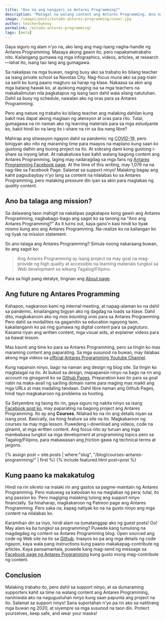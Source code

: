 ```yaml
---
title: "Ano na ang nangyari sa Antares Programming?"
description: "Matagal na walang content ang Antares Programming. Ano na ang nangyari dito?"
image: /images/posts/estado-antares-programming/cover.jpg
author: teacherbuknoy
permalink: /estado-antares-programming/
tags: [meta]
---
```

Gaya siguro ng alam n'yo na, ako lang ang mag-isang nagha-handle ng Antares Programming. Masaya akong gawin ito, pero napakamatrabaho nito. Kailangang gumawa ng mga infographics, videos, articles, at research&mdash;lahat ito, isang tao lang ang gumagawa.

Sa nakalipas na mga buwan, naging busy ako sa trabaho ko bilang teacher sa isang private school sa Navotas City. Nag-focus muna ako sa pag-train sa sarili ko kung paano magturo sa harap ng klase. Nakaasa sa akin ang mga batang hawak ko, at ayokong maging isa sa mga teachers na makakalimutan nila pagkatapos ng isang taon dahil wala silang natutuhan. Dahil sa busy ng schedule, nawalan ako ng oras para sa Antares Programming.

Pero ang nature ng trabaho ko bilang teacher ang malaking dahilan kung bakit mas dapat akong maglaan ng atensyon at oras para rito. Tutal, gumagawa na rin naman ako ng learning materials para sa mga estudyante ko, bakit hindi ko na lang ito i-share na rin sa iba nang libre?

Mahirap ang sitwasyon ngayon dahil sa pandemic ng <abbr title="Corona Virus Disease 2019">COVID-19</abbr>, pero binigyan ako nito ng maraming time para maayos na maplano kung saan ko gustong dalhin ang buong project na ito. At sobrang dami kong gustong i-share sa inyong lahat. At nakakatuwa kasi kahit walang bagong content ang Antares Programming, laging may nadaragdag sa mga fans ng [Antares Programming Facebook page](https://facebook.com/antaresprogramming). At the time of this writing, may 1,076 na na nag-like sa Facebook Page. Salamat sa support ninyo! Malaking bagay ang kahit pagsubaybay n'yo lang sa content na nilalabas ko sa Antares Programming, pero malaking pressure din iyan sa akin para maglabas ng <em>quality</em> content.

## Ano ba talaga ang mission?

Sa dalawang taon mahigit na nakalipas pagkatapos kong gawin ang Antares Programming, nagbabago-bago ang sagot ko sa tanong na <q>Ano ang Antares Programming?</q> As it turns out, kaya gano'n kasi hindi ko tiyak mismo kung ano ang Antares Programming. Na-realize ko na kailangan ko ng tiyak na mission statement.

So ano talaga ang Antares Programming? Simula noong nakaraang buwan, ito ang sagot ko:

<blockquote>
    <p>Ang Antares Programming ay isang project na may goal na mag-provide ng high quality at accessible na learning materials tungkol sa Web development sa wikang Tagalog/Filipino.</p>
</blockquote>

Para sa higit pang detalye, tingnan ang [About page](/about/).

## Ang future ng Antares Programming

Kahapon, nagkaroon kami ng internal meeting, at napag-alaman ko na dahil sa pandemic, kinailangang bigyan ako ng dagdag na loads sa klase. Dahil dito, magkakaroon ako ng <em>mas kaunting oras</em> para sa Antares Programming. Pero dahil sa modalities na gagamitin sa education ngayong taon, kakailanganin ko pa ring gumawa ng digital content para sa pagtuturo. Kasama riyan ang written content, mga visual aids, at explainer videos para sa bawat lesson.

Mas kaunti ang time ko para sa Antares Programming, pero sa tingin ko mas maraming content ang paparating. Sa mga susunod na buwan, may ilalabas akong mga videos sa [official Antares Programming Youtube Channel](https://www.youtube.com/channel/UCO1MsyeMTHRPk3KoHgW8csw?view_as=subscriber).

Kung napansin ninyo, bago na naman ang design ng blog site. Sa tingin ko magtatagal na ito. At bukod sa design, mapapansin ninyo na bago na rin ang account na ginagamit ko sa [Github Pages](https://pages.github.io/). Preparation kasi ito para sa goal natin na maka-avail ng sariling domain name para maging mas maikli ang mga URLs at mas madaling tandaan. Dahil libre naman ang Github Pages, hindi tayo magkakaroon ng problema sa hosting.

Sa Setyembre ng taong ito rin, gaya siguro ng nakita ninyo sa isang [Facebook post ko](https://facebook.com/photo.php?fbid=159805335693455&id=100049919681798&set=a.105331254474197&source=56), may paparating na bagong project ang Antares Programming. Ito ay ang <b>Courses</b>. Nilahad ko na rin ang details niyan sa isang post. Basically, isa itong feature sa site na ito. Magkakaroon ng courses na may mga lesson. Puwedeng i-download ang videos, code na ginamit, at mga written content. Ang focus nito ay turuan ang mga mambabasa tungkol sa mga development at programming topics pero sa Tagalog/Filipino, para mabawasan ang <i>friction</i> gawa ng technical terms at jargons.

<aside>
{% assign post = site.posts | where:"slug", "/blog/courses-antares-programming/" | first %}
{% include featured.html post=post %}
</aside>

## Kung paano ka makakatulog

Hindi na rin sikreto na malaki rin ang gastos sa pagme-maintain ng Antares Programming. Pero maluwag sa kalooban ko na maglabas ng pera; tutal, ito ang passion ko. Pero magiging malaking tulong ang support ninyo financially. Sa hinaharap, magkakaroon ng Patreon page ang Antares Programming. Pero saka na, kapag natiyak ko na na gusto ninyo ang mga content na nilalabas ko.

Karamihan din sa inyo, hindi alam na tumatanggap ako ng guest posts! Oo! May alam ka ba tungkol sa programming? Puwede kang tumulong na magdagdag ng content sa Antares Programming blog. Open sourced ang code ng Web site na ito sa [Github](https://github.com/antaresprogramming/antaresprogramming.github.io/). Inaayos ko pa ang mga details ng code ngayon, kaya wala pang instructions kung paano makakapag-contribute ng articles. Kaya pansamantala, puwede kang mag-send ng message sa [Facebook page ng Antares Programming](https://facebook.com/antaresprogramming) kung gusto mong mag-contribute ng content.

## Conclusion

Malaking trabaho ito, pero dahil sa support ninyo, at sa dumaraming supporters kahit sa time na walang content ang Antares Programming, naniniwala ako na nagugustuhan ninyo kung saan papunta ang project na ito. Salamat sa support ninyo! Sana suportahan n'yo pa rin ako sa natitirang mga buwan ng 2020, at siyempre sa mga susunod na taon din. Protect yourselves, keep safe, and wear your masks!
